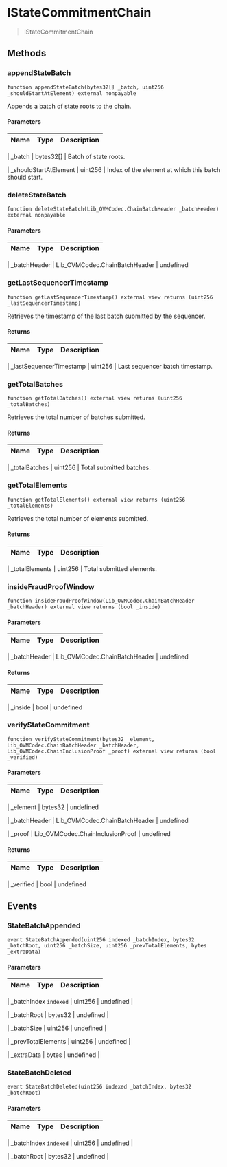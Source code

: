 # IStateCommitmentChain





> IStateCommitmentChain









## Methods


### appendStateBatch


```solidity
function appendStateBatch(bytes32[] _batch, uint256 _shouldStartAtElement) external nonpayable

```

Appends a batch of state roots to the chain.






#### Parameters

| Name | Type | Description |
|---|---|---|

| _batch | bytes32[] | Batch of state roots.


| _shouldStartAtElement | uint256 | Index of the element at which this batch should start.






### deleteStateBatch


```solidity
function deleteStateBatch(Lib_OVMCodec.ChainBatchHeader _batchHeader) external nonpayable

```








#### Parameters

| Name | Type | Description |
|---|---|---|

| _batchHeader | Lib_OVMCodec.ChainBatchHeader | undefined






### getLastSequencerTimestamp


```solidity
function getLastSequencerTimestamp() external view returns (uint256 _lastSequencerTimestamp)

```

Retrieves the timestamp of the last batch submitted by the sequencer.








#### Returns

| Name | Type | Description |
|---|---|---|

| _lastSequencerTimestamp | uint256 | Last sequencer batch timestamp.





### getTotalBatches


```solidity
function getTotalBatches() external view returns (uint256 _totalBatches)

```

Retrieves the total number of batches submitted.








#### Returns

| Name | Type | Description |
|---|---|---|

| _totalBatches | uint256 | Total submitted batches.





### getTotalElements


```solidity
function getTotalElements() external view returns (uint256 _totalElements)

```

Retrieves the total number of elements submitted.








#### Returns

| Name | Type | Description |
|---|---|---|

| _totalElements | uint256 | Total submitted elements.





### insideFraudProofWindow


```solidity
function insideFraudProofWindow(Lib_OVMCodec.ChainBatchHeader _batchHeader) external view returns (bool _inside)

```








#### Parameters

| Name | Type | Description |
|---|---|---|

| _batchHeader | Lib_OVMCodec.ChainBatchHeader | undefined





#### Returns

| Name | Type | Description |
|---|---|---|

| _inside | bool | undefined





### verifyStateCommitment


```solidity
function verifyStateCommitment(bytes32 _element, Lib_OVMCodec.ChainBatchHeader _batchHeader, Lib_OVMCodec.ChainInclusionProof _proof) external view returns (bool _verified)

```








#### Parameters

| Name | Type | Description |
|---|---|---|

| _element | bytes32 | undefined


| _batchHeader | Lib_OVMCodec.ChainBatchHeader | undefined


| _proof | Lib_OVMCodec.ChainInclusionProof | undefined





#### Returns

| Name | Type | Description |
|---|---|---|

| _verified | bool | undefined









## Events


### StateBatchAppended


```solidity
event StateBatchAppended(uint256 indexed _batchIndex, bytes32 _batchRoot, uint256 _batchSize, uint256 _prevTotalElements, bytes _extraData)

```








#### Parameters

| Name | Type | Description |
|---|---|---|

| _batchIndex `indexed` | uint256 | undefined |

| _batchRoot  | bytes32 | undefined |

| _batchSize  | uint256 | undefined |

| _prevTotalElements  | uint256 | undefined |

| _extraData  | bytes | undefined |




### StateBatchDeleted


```solidity
event StateBatchDeleted(uint256 indexed _batchIndex, bytes32 _batchRoot)

```








#### Parameters

| Name | Type | Description |
|---|---|---|

| _batchIndex `indexed` | uint256 | undefined |

| _batchRoot  | bytes32 | undefined |








